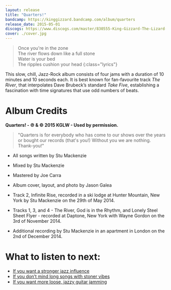 ```yaml
---
layout: release
title: "Quarters!"
bandcamp: https://kinggizzard.bandcamp.com/album/quarters
release_date: 2015-05-01
discogs: https://www.discogs.com/master/830555-King-Gizzard-The-Lizard-Wizard-Quarters
cover: ./cover.jpg
---
```


> Once you're in the zone  
> The river flows down like a full stone  
> Water is your bed  
> The ripples cushion your head
{:class="lyrics"}

This slow, chill, Jazz-Rock album consists of four jams with a duration of 10 minutes and 10 seconds each. It is best known for fan-favourite track _The River_, that interpolates Dave Brubeck’s standard _Take Five_, establishing a fascination with time signatures that use odd numbers of beats.

# Album Credits

**Quarters! - ℗ & © 2015 KGLW - Used by permission.**

> "Quarters is for everybody who has come to our shows over the years or bought our records (that's you!) Without you we are nothing. Thank-you!"  


* All songs written by Stu Mackenzie
* Mixed by Stu Mackenzie
* Mastered by Joe Carra
* Album cover, layout, and photo by Jason Galea

* Track 2, Infinite Rise, recorded in a ski lodge at Hunter Mountain, New York by Stu Mackenzie on the 29th of May 2014.
* Tracks 1, 3, and 4 - The River, God is in the Rhythm, and Lonely Steel Sheet Flyer - recorded at Daptone, New York with Wayne Gordon on the 3rd of November 2014.
* Additional recording by Stu Mackenzie in an apartment in London on the 2nd of December 2014.

# What to listen to next:

*   [If you want a stronger jazz influence](../sketches-of-brunswick-east)
*   [If you don’t mind long songs with stoner vibes](../float-along-fill-your-lungs)
*   [If you want more loose, jazzy guitar jamming](../ice-death-planets-lungs-mushrooms-and-lava)
